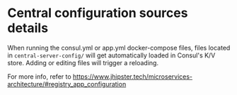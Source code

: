 # Central configuration sources details

When running the consul.yml or app.yml docker-compose files, files located in `central-server-config/`
will get automatically loaded in Consul's K/V store. Adding or editing files will trigger a reloading.

For more info, refer to https://www.jhipster.tech/microservices-architecture/#registry_app_configuration
